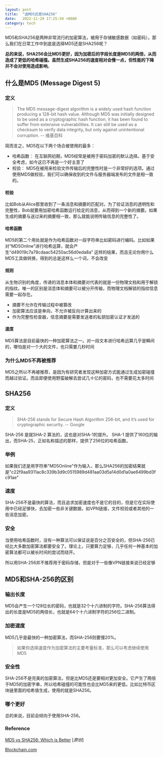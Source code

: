```yaml
---
layout: post
title:  "选MD5还是SHA256"
date:   2022-11-29 17:25:50 +0800
category: tech
---
```


MD5和SHA256是两种非常流行的加密算法，被用于存储敏感数据（如密码）。那么我们在日常工作中到底是选择MD5还是SHA256呢？ 

**总的来说，SHA256会比MD5更好，因为加密后的字段长度是MD5的两倍，从而造成了更低的哈希碰撞。虽然生成SHA256的速度相对会慢一点，但性能的下降并不会对使用造成影响**。

## 什么是MD5 (Message Digest 5)

### 定义

> The MD5 message-digest algorithm is a widely used hash function producing a 128-bit hash value. Although MD5 was initially designed to be used as a cryptographic hash function, it has been found to suffer from extensive vulnerabilities. It can still be used as a checksum to verify data integrity, but only against unintentional corruption.   -- 维基百科



简而言之，MD5在以下两个场合被使用的最多：

- 哈希函数： 在互联网初期，MD5经常是被用于密码加密的默认选择。基于安全考虑，如今这已不再是一个好主意了
- 校验： MD5在被用来检验文件传输后的完整性时是一个非常好的选项。通过使用MD5做校验，我们可以确保收到的文件与服务器端发布的文件是相一致的。

#### 校验

比如Bob从Alice那里收到了一条消息和摘要的匹配对。为了验证消息的透明性和完整性，Bob就要用加密哈希函数运行给定的消息，从而得到一个新的摘要。如果生成的摘要与送过来的摘要相一致，那么就能说明传输信息的完整性了。

#### 哈希函数

MD5的第二个用处就是作为哈希函数对一段字符串比如密码进行编码。比如如果对“MD5Online"进行哈希运算，就会产生“d49019c7a78cdaac54250ac56d0eda8a” 这样的结果，而且无论你用什么MD5工具做转换，得到的总是这样么一个词，不会改变



#### 规则

从生物识别的角度，传递的消息本体和摘要对代表的就是一份物理文档和用于解锁的指纹。唯一的区别是消息体和摘要可以被分开传输，而物理文档解锁的指纹信息需要一起存在。

- 摘要不允许在传输过程中被篡改
- 加密算法应该是单向，不允许被反向计算出来的
- 作为完整性检查器，信息摘要是需要发送者的私钥加密认证才发送的

#### 速度

MD5算法是目前最快的一种加密算法之一。对一段文本进行哈希远算几乎是瞬间的，哪怕是对一个大的文件，也只需要几秒时间



### 为什么MD5不再被推荐

MD5之所以不再被推荐，是因为有研究者发现这种加密方式能通过生成加密碰撞而越过验证。而且即便使用野蛮破解去尝试几十亿的密码，也不需要花太多时间





## SHA256

### 定义

> SHA-256 stands for Secure Hash Algorithm 256-bit, and it’s used for cryptographic security. -- Google



SHA-256 是就SHA-2 算法的，这也是对SHA-1的提升。 SHA-1 提供了160位的输出，而SHA-25，正如名称描述的那样，提供了256位的哈希函数。



### 举例

如果我们还是用字符串"MD5Online"作为输入，那么SHA256的加密结果就是"c22f9aa9311ac8c339b3d9c0515989d481aa03d5a14d0d1a0ae6499bd3fc91ae"



### 速度

SHA-256不是最快的算法，而且追求加密速度也不是它的目的，但是它在实际使用中已经足够快，去加密一些非关键数据，如VPN链接，文件校验或者其他的一些消息加密。



### 安全

当使用哈希函数时，没有一种算法可以保证说是百分之百安全的，但SHA-256已经比大多数加密算法都要安全了。理论上，只要算力足够，几乎任何一种基本的加密算法都可以被长时间的尝试而绕开。

所以用SHA-256并不推荐用于密码存储，但是对于一些像VPN链接来说已经足够



## MD5和SHA-256的区别

### 输出长度

MD5会产生一个128位长的密码，也就是32个十六进制的字符。SHA-256算法得出的长度是MD5的两倍长，也就是64个十六进制字符的256位二进制。



### 加密速度

MD5几乎是最快的一种加密算法，而SHA-256则要慢20%。 

> 如果你选择速度作为加密算法的主要考量标准，那么可以考虑继续使用MD5



### 安全性

SHA-256不是完美的加密算法，但是比MD5还是要相对更加安全。它产生了两倍于MD5的加密字串，所以哈希碰撞的可能性也会比MD5来的更低。比如比特币区块链里面的哈希值生成，使用的就是SHA256。



### 哪个更好

总的来说，目前会倾向于使用SHA-256。 



### Reference
[MD5 vs SHA256: Which is Better](https://infosecscout.com/md5-vs-sha256/) [*原创*]

[Blockchain.com](https://blockchain.info/)